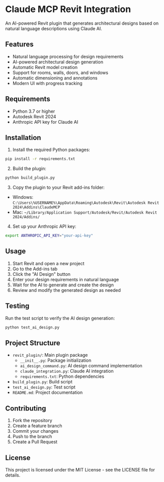 # Claude MCP Revit Integration

An AI-powered Revit plugin that generates architectural designs based on natural language descriptions using Claude AI.

## Features

- Natural language processing for design requirements
- AI-powered architectural design generation
- Automatic Revit model creation
- Support for rooms, walls, doors, and windows
- Automatic dimensioning and annotations
- Modern UI with progress tracking

## Requirements

- Python 3.7 or higher
- Autodesk Revit 2024
- Anthropic API key for Claude AI

## Installation

1. Install the required Python packages:
```bash
pip install -r requirements.txt
```

2. Build the plugin:
```bash
python build_plugin.py
```

3. Copy the plugin to your Revit add-ins folder:
- Windows: `C:\Users\%USERNAME%\AppData\Roaming\Autodesk\Revit\Autodesk Revit 2024\Addins\ClaudeMCP`
- Mac: `~/Library/Application Support/Autodesk/Revit/Autodesk Revit 2024/Addins/`

4. Set up your Anthropic API key:
```bash
export ANTHROPIC_API_KEY="your-api-key"
```

## Usage

1. Start Revit and open a new project
2. Go to the Add-ins tab
3. Click the "AI Design" button
4. Enter your design requirements in natural language
5. Wait for the AI to generate and create the design
6. Review and modify the generated design as needed

## Testing

Run the test script to verify the AI design generation:
```bash
python test_ai_design.py
```

## Project Structure

- `revit_plugin/`: Main plugin package
  - `__init__.py`: Package initialization
  - `ai_design_command.py`: AI design command implementation
  - `claude_integration.py`: Claude AI integration
  - `requirements.txt`: Python dependencies
- `build_plugin.py`: Build script
- `test_ai_design.py`: Test script
- `README.md`: Project documentation

## Contributing

1. Fork the repository
2. Create a feature branch
3. Commit your changes
4. Push to the branch
5. Create a Pull Request

## License

This project is licensed under the MIT License - see the LICENSE file for details.